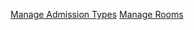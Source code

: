[Manage Admission Types](https://github.com/hmislk/hmis/wiki/Manage-Admission-Types)
[Manage Rooms](https://github.com/hmislk/hmis/wiki/Manage-Admission-Types)